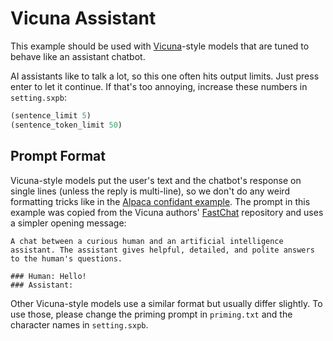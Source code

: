 # Vicuna Assistant

This example should be used with [Vicuna](https://lmsys.org/blog/2023-03-30-vicuna/)-style models that are tuned to behave like an assistant chatbot.

AI assistants like to talk a lot, so this one often hits output limits.
Just press enter to let it continue.
If that's too annoying, increase these numbers in `setting.sxpb`:
```lisp
(sentence_limit 5)
(sentence_token_limit 50)
```

## Prompt Format
Vicuna-style models put the user's text and the chatbot's response on single lines (unless the reply is multi-line), so we don't do any weird formatting tricks like in the [Alpaca confidant example](../confidant_alpaca/).
The prompt in this example was copied from the Vicuna authors' [FastChat](https://github.com/lm-sys/FastChat/blob/ecb5f2bbd51d848ec63001462be6d7a79938b6d4/fastchat/conversation.py#L109-L112) repository and uses a simpler opening message:
```text
A chat between a curious human and an artificial intelligence assistant. The assistant gives helpful, detailed, and polite answers to the human's questions.

### Human: Hello!
### Assistant:
```

Other Vicuna-style models use a similar format but usually differ slightly.
To use those, please change the priming prompt in `priming.txt` and the character names in `setting.sxpb`.

